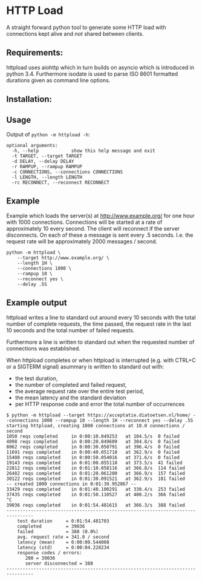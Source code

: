 HTTP Load
=================

A straight forward python tool to generate some HTTP load with connections kept alive and _not_ shared between clients.

## Requirements:

httpload uses aiohttp which in turn builds on asyncio which is introduced in python 3.4. Furthermore isodate is used to parse ISO 8601 formatted durations given as command line options.

## Installation:



## Usage

Output of `python -m httpload -h`:

```
optional arguments:
  -h, --help            show this help message and exit
  -t TARGET, --target TARGET
  -d DELAY, --delay DELAY
  -r RAMPUP, --rampup RAMPUP
  -c CONNECTIONS, --connections CONNECTIONS
  -l LENGTH, --length LENGTH
  -rc RECONNECT, --reconnect RECONNECT
```

## Example

Example which loads the server(s) at http://www.example.org/ for one hour with 1000 connections. Connections will be started at a rate of approximately 10 every second. The client will reconnect if the server disconnects. On each of these a message is sent every .5 seconds. I.e. the request rate will be approximately 2000 messages / second.

```
python -m httpload \
	--target http://www.example.org/ \
	--length 1H \
	--connections 1000 \
	--rampup 10 \
	--reconnect yes \
	--delay .5S
```

## Example output

httpload writes a line to standard out around every 10 seconds with the total number of complete requests, the time passed, the request rate in the last 10 seconds and the total number of failed requests.

Furthermore a line is written to standard out when the requested number of connections was established.

When httpload completes or when httpload is interrupted (e.g. with CTRL+C or a SIGTERM signal) asummary is written to standard out with:
- the test duration,
- the number of completed and failed request,
- the average request rate over the entire test period,
- the mean latency and the standard deviation
- per HTTP response code and error the total number of occurrences 

```
$ python -m httpload --target https://acceptatie.diatoetsen.nl/home/ --connections 1000 --rampup 10 --length 1H --reconnect yes --delay .5S
starting httpload, creating 1000 connections at 10.0 connections / second
1050 reqs completed 	in 0:00:10.049253 	at 104.5/s 	0 failed
4098 reqs completed 	in 0:00:20.049609 	at 304.8/s 	0 failed
8062 reqs completed 	in 0:00:30.050791 	at 396.4/s 	0 failed
11691 reqs completed 	in 0:00:40.051718 	at 362.9/s 	0 failed
15408 reqs completed 	in 0:00:50.054016 	at 371.6/s 	0 failed
19143 reqs completed 	in 0:01:00.055118 	at 373.5/s 	41 failed
22812 reqs completed 	in 0:01:10.058116 	at 366.8/s 	114 failed
26482 reqs completed 	in 0:01:20.061200 	at 366.9/s 	157 failed
30122 reqs completed 	in 0:01:30.091521 	at 362.9/s 	181 failed
-- created 1000 connections in 0:01:39.952067 --
33429 reqs completed 	in 0:01:40.100291 	at 330.4/s 	253 failed
37435 reqs completed 	in 0:01:50.110527 	at 400.2/s 	366 failed
^C
39036 reqs completed 	in 0:01:54.481615 	at 366.3/s 	388 failed
--------------------------------------------------------------------------------
	test duration     = 0:01:54.481703
	completed         = 39036
	failed            = 388 (0.0%)
	avg. request rate = 341.0 / second
	latency (mean)    = 0:00:00.544008
	latency (std)     = 0:00:04.228234
	response codes / errors:
	   200 = 39036
	   server disconnected = 388
--------------------------------------------------------------------------------
```

